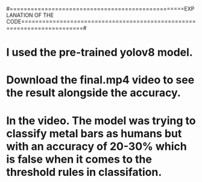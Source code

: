 #==================================================EXPLANATION OF THE CODE========================================================================#

# I used the pre-trained yolov8 model.
# Download the final.mp4 video to see the result alongside the accuracy.
# In the video. The model was trying to classify metal bars as humans but with an accuracy of 20-30% which is false when it comes to the threshold rules in classifation.
